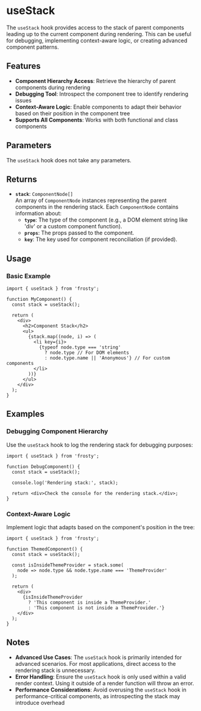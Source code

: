# useStack

The `useStack` hook provides access to the stack of parent components leading up to the current component during rendering. This can be useful for debugging, implementing context-aware logic, or creating advanced component patterns.

## Features

- **Component Hierarchy Access**: Retrieve the hierarchy of parent components during rendering
- **Debugging Tool**: Introspect the component tree to identify rendering issues
- **Context-Aware Logic**: Enable components to adapt their behavior based on their position in the component tree
- **Supports All Components**: Works with both functional and class components

## Parameters

The `useStack` hook does not take any parameters.

## Returns

- **`stack`**: `ComponentNode[]`  
  An array of `ComponentNode` instances representing the parent components in the rendering stack. Each `ComponentNode` contains information about:
  - **`type`**: The type of the component (e.g., a DOM element string like 'div' or a custom component function).
  - **`props`**: The props passed to the component.
  - **`key`**: The key used for component reconciliation (if provided).

## Usage

### Basic Example

```tsx
import { useStack } from 'frosty';

function MyComponent() {
  const stack = useStack();

  return (
    <div>
      <h2>Component Stack</h2>
      <ul>
        {stack.map((node, i) => (
          <li key={i}>
            {typeof node.type === 'string'
              ? node.type // For DOM elements
              : node.type.name || 'Anonymous'} // For custom components
          </li>
        ))}
      </ul>
    </div>
  );
}
```

## Examples

### Debugging Component Hierarchy

Use the `useStack` hook to log the rendering stack for debugging purposes:

```tsx
import { useStack } from 'frosty';

function DebugComponent() {
  const stack = useStack();

  console.log('Rendering stack:', stack);

  return <div>Check the console for the rendering stack.</div>;
}
```

### Context-Aware Logic

Implement logic that adapts based on the component's position in the tree:

```tsx
import { useStack } from 'frosty';

function ThemedComponent() {
  const stack = useStack();

  const isInsideThemeProvider = stack.some(
    node => node.type && node.type.name === 'ThemeProvider'
  );

  return (
    <div>
      {isInsideThemeProvider
        ? 'This component is inside a ThemeProvider.'
        : 'This component is not inside a ThemeProvider.'}
    </div>
  );
}
```

## Notes

- **Advanced Use Cases**: The `useStack` hook is primarily intended for advanced scenarios. For most applications, direct access to the rendering stack is unnecessary.
- **Error Handling**: Ensure the `useStack` hook is only used within a valid render context. Using it outside of a render function will throw an error.
- **Performance Considerations**: Avoid overusing the `useStack` hook in performance-critical components, as introspecting the stack may introduce overhead
